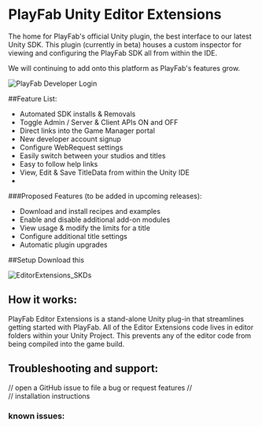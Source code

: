 # PlayFab Unity Editor Extensions
The home for PlayFab's official Unity plugin, the best interface to our latest Unity SDK. This plugin (currently in beta) houses a custom inspector for viewing and configuring the PlayFab SDK all from within the IDE.

We will continuing to add onto this platform as PlayFab's features grow.

![PlayFab Developer Login](https://github.com/PlayFab/UnityEditorExtensions/raw/master/_repoAssets/img/EdEx_CreateAccount.png "Users new to PlayFab can create an account.")


##Feature List:

  * Automated SDK installs & Removals
  * Toggle Admin / Server & Client APIs ON and OFF
  * Direct links into the Game Manager portal
  * New developer account signup
  * Configure WebRequest settings
  * Easily switch between your studios and titles
  * Easy to follow help links
  * View, Edit & Save TitleData from within the Unity IDE
  * 


###Proposed Features (to be added in upcoming releases):

  * Download and install recipes and examples
  * Enable and disable additional add-on modules
  * View usage & modify the limits for a title
  * Configure additional title settings
  * Automatic plugin upgrades

##Setup
Download this

![EditorExtensions_SKDs](https://github.com/PlayFab/UnityEditorExtensions/raw/master/_repoAssets/img/EdEx_SDKs.png "View the current SDK and upgrade to the latest SDK.")

## How it works:
PlayFab Editor Extensions is a stand-alone Unity plug-in that streamlines getting started with PlayFab.  All of the Editor Extensions code lives in editor folders within your Unity Project. This prevents any of the editor code from being compiled into the game build. 


## Troubleshooting and support:

// open a GitHub issue to file a bug or request features
//  
// installation instructions



### known issues:
